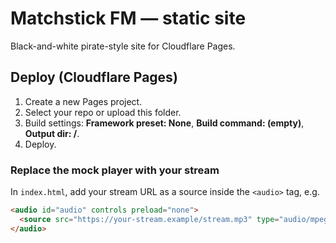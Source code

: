 # Matchstick FM — static site

Black-and-white pirate-style site for Cloudflare Pages.

## Deploy (Cloudflare Pages)
1. Create a new Pages project.
2. Select your repo or upload this folder.
3. Build settings: **Framework preset: None**, **Build command: (empty)**, **Output dir: /**.
4. Deploy.

### Replace the mock player with your stream
In `index.html`, add your stream URL as a source inside the `<audio>` tag, e.g.
```html
<audio id="audio" controls preload="none">
  <source src="https://your-stream.example/stream.mp3" type="audio/mpeg" />
</audio>
```
